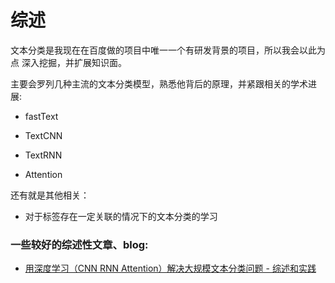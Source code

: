 # 综述

文本分类是我现在在百度做的项目中唯一一个有研发背景的项目，所以我会以此为点 深入挖掘，并扩展知识面。

主要会罗列几种主流的文本分类模型，熟悉他背后的原理，并紧跟相关的学术进展:

* fastText

* TextCNN

* TextRNN

* Attention

还有就是其他相关：

* 对于标签存在一定关联的情况下的文本分类的学习



### 一些较好的综述性文章、blog:

- [用深度学习（CNN RNN Attention）解决大规模文本分类问题 - 综述和实践](https://zhuanlan.zhihu.com/p/25928551)




